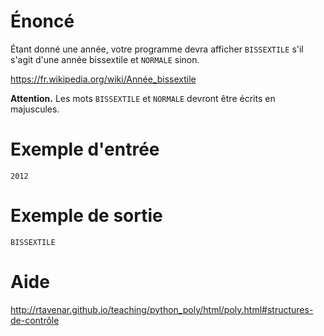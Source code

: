 # **Énoncé**

Étant donné une année, votre programme devra afficher `BISSEXTILE` s'il s'agit d'une année bissextile et  `NORMALE` sinon.

https://fr.wikipedia.org/wiki/Année_bissextile

**Attention.** Les mots `BISSEXTILE` et `NORMALE` devront être écrits en majuscules.

# Exemple d'entrée

```
2012
```

# Exemple de sortie

```
BISSEXTILE
```

# Aide

http://rtavenar.github.io/teaching/python_poly/html/poly.html#structures-de-contrôle